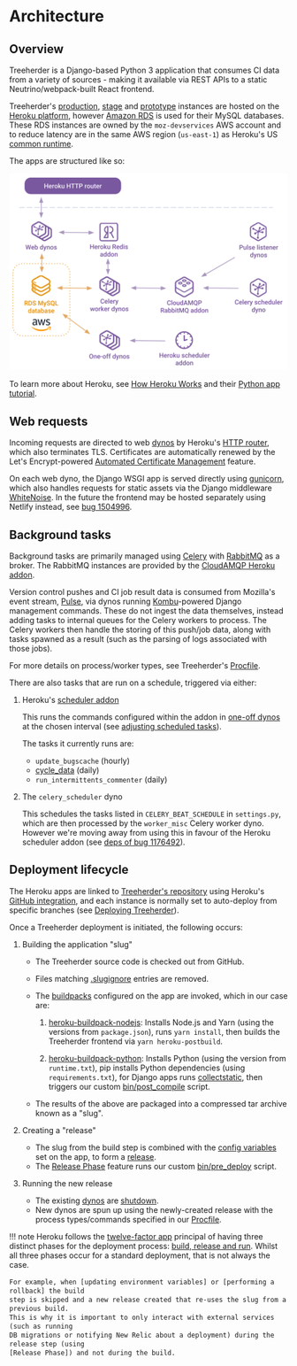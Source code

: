 # Architecture

## Overview

Treeherder is a Django-based Python 3 application that consumes CI data from a variety of
sources - making it available via REST APIs to a static Neutrino/webpack-built
React frontend.

Treeherder's [production], [stage] and [prototype] instances are hosted on the [Heroku platform],
however [Amazon RDS] is used for their MySQL databases. These RDS instances are owned by the
`moz-devservices` AWS account and to reduce latency are in the same AWS region (`us-east-1`) as
Heroku's US [common runtime].

[production]: https://treeherder.mozilla.org
[stage]: https://treeherder.allizom.org
[prototype]: https://treeherder-prototype.herokuapp.com
[heroku platform]: https://www.heroku.com
[amazon rds]: https://aws.amazon.com/rds/
[common runtime]: https://devcenter.heroku.com/articles/dyno-runtime

The apps are structured like so:

<!--
Diagram exported from:
https://docs.google.com/drawings/d/1Zv8zbdVkpIf8FiDvfc1AaTRhEJed8Pwe7kwAgkTS1zQ/edit
-->

![Architecture Diagram](architecture_diagram.svg)

To learn more about Heroku, see [How Heroku Works] and their [Python app tutorial].

[how heroku works]: https://devcenter.heroku.com/articles/how-heroku-works
[python app tutorial]: https://devcenter.heroku.com/articles/getting-started-with-python

## Web requests

Incoming requests are directed to web [dynos] by Heroku's [HTTP router], which also
terminates TLS. Certificates are automatically renewed by the Let's Encrypt-powered
[Automated Certificate Management] feature.

On each web dyno, the Django WSGI app is served directly using [gunicorn], which also
handles requests for static assets via the Django middleware [WhiteNoise]. In the future
the frontend may be hosted separately using Netlify instead, see [bug 1504996].

[dynos]: https://devcenter.heroku.com/articles/dynos
[http router]: https://devcenter.heroku.com/articles/http-routing
[automated certificate management]: https://devcenter.heroku.com/articles/automated-certificate-management
[gunicorn]: https://gunicorn.org
[whitenoise]: http://whitenoise.evans.io
[bug 1504996]: https://bugzilla.mozilla.org/show_bug.cgi?id=1504996

## Background tasks

Background tasks are primarily managed using [Celery] with [RabbitMQ] as a broker.
The RabbitMQ instances are provided by the [CloudAMQP Heroku addon].

Version control pushes and CI job result data is consumed from Mozilla's event stream, [Pulse],
via dynos running [Kombu]-powered Django management commands. These do not ingest the data
themselves, instead adding tasks to internal queues for the Celery workers to process.
The Celery workers then handle the storing of this push/job data, along with tasks spawned
as a result (such as the parsing of logs associated with those jobs).

For more details on process/worker types, see Treeherder's [Procfile].

There are also tasks that are run on a schedule, triggered via either:

1. Heroku's [scheduler addon]

   This runs the commands configured within the addon in [one-off dynos] at the chosen
   interval (see [adjusting scheduled tasks]).

   The tasks it currently runs are:

   - `update_bugscache` (hourly)
   - [cycle_data] (daily)
   - `run_intermittents_commenter` (daily)

2. The `celery_scheduler` dyno

   This schedules the tasks listed in `CELERY_BEAT_SCHEDULE` in `settings.py`, which are
   then processed by the `worker_misc` Celery worker dyno. However we're moving away from
   using this in favour of the Heroku scheduler addon (see [deps of bug 1176492]).

[celery]: http://celeryproject.org
[rabbitmq]: https://www.rabbitmq.com
[cloudamqp heroku addon]: https://elements.heroku.com/addons/cloudamqp
[pulse]: https://wiki.mozilla.org/Auto-tools/Projects/Pulse
[kombu]: https://kombu.readthedocs.io
[procfile]: https://github.com/mozilla/treeherder/blob/master/Procfile
[scheduler addon]: https://devcenter.heroku.com/articles/scheduler
[adjusting scheduled tasks]: administration.md#adjusting-scheduled-tasks
[one-off dynos]: https://devcenter.heroku.com/articles/one-off-dynos
[deps of bug 1176492]: https://bugzilla.mozilla.org/showdependencytree.cgi?id=1176492&hide_resolved=1
[cycle_data]: ../data_cycling.md

## Deployment lifecycle

The Heroku apps are linked to [Treeherder's repository] using Heroku's [GitHub integration],
and each instance is normally set to auto-deploy from specific branches (see
[Deploying Treeherder]).

[treeherder's repository]: https://github.com/mozilla/treeherder
[github integration]: https://devcenter.heroku.com/articles/github-integration
[deploying treeherder]: administration.md#deploying-treeherder

Once a Treeherder deployment is initiated, the following occurs:

1. Building the application "slug"

   - The Treeherder source code is checked out from GitHub.
   - Files matching [.slugignore] entries are removed.
   - The [buildpacks] configured on the app are invoked, which in our case are:

     1. [heroku-buildpack-nodejs]: Installs Node.js and Yarn (using the versions from
        `package.json`), runs `yarn install`, then builds the Treeherder frontend via
        `yarn heroku-postbuild`.

     2. [heroku-buildpack-python]: Installs Python (using the version from `runtime.txt`),
        pip installs Python dependencies (using `requirements.txt`), for Django apps runs
        [collectstatic], then triggers our custom [bin/post_compile] script.

   - The results of the above are packaged into a compressed tar archive known as a "slug".

2. Creating a "release"

   - The slug from the build step is combined with the [config variables] set on the app,
     to form a [release].
   - The [Release Phase] feature runs our custom [bin/pre_deploy] script.

3. Running the new release

   - The existing [dynos] are [shutdown].
   - New dynos are spun up using the newly-created release with the process types/commands
     specified in our [Procfile].

[.slugignore]: https://devcenter.heroku.com/articles/slug-compiler#ignoring-files-with-slugignore
[buildpacks]: https://devcenter.heroku.com/articles/buildpacks
[heroku-buildpack-nodejs]: https://github.com/heroku/heroku-buildpack-nodejs
[heroku-buildpack-python]: https://github.com/heroku/heroku-buildpack-python
[collectstatic]: https://docs.djangoproject.com/en/2.1/ref/contrib/staticfiles/#collectstatic
[bin/post_compile]: https://github.com/mozilla/treeherder/blob/master/bin/post_compile
[config variables]: https://devcenter.heroku.com/articles/config-vars
[release]: https://devcenter.heroku.com/articles/releases
[release phase]: https://devcenter.heroku.com/articles/release-phase
[bin/pre_deploy]: https://github.com/mozilla/treeherder/blob/master/bin/pre_deploy
[shutdown]: https://devcenter.heroku.com/articles/dynos#shutdown

<!-- prettier-ignore -->
!!! note
    Heroku follows the [twelve-factor app] principal of having three distinct phases
    for the deployment process: [build, release and run]. Whilst all three phases occur
    for a standard deployment, that is not always the case.

    For example, when [updating environment variables] or [performing a rollback] the build
    step is skipped and a new release created that re-uses the slug from a previous build.
    This is why it is important to only interact with external services (such as running
    DB migrations or notifying New Relic about a deployment) during the release step (using
    [Release Phase]) and not during the build.

[twelve-factor app]: https://12factor.net
[build, release and run]: https://devcenter.heroku.com/articles/runtime-principles#build-release-run
[updating environment variables]: administration.md#environment-variables
[performing a rollback]: administration.md#reverting-deployments
